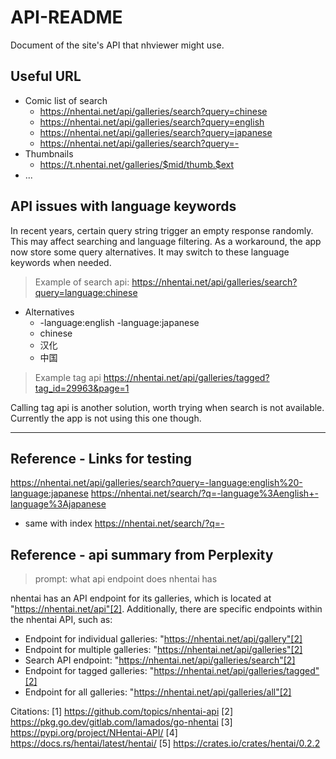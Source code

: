 # API-README

Document of the site's API that nhviewer might use.

## Useful URL

- Comic list of search
  - https://nhentai.net/api/galleries/search?query=chinese
  - https://nhentai.net/api/galleries/search?query=english
  - https://nhentai.net/api/galleries/search?query=japanese
  - https://nhentai.net/api/galleries/search?query=-
- Thumbnails
  - https://t.nhentai.net/galleries/$mid/thumb.$ext
- ...

## API issues with language keywords

In recent years, certain query string trigger an empty response randomly. This may affect searching and language filtering. As a workaround, the app now store some query alternatives. It may switch to these language keywords when needed.

> Example of search api: https://nhentai.net/api/galleries/search?query=language:chinese

- Alternatives
  - -language:english -language:japanese
  - chinese
  - 汉化
  - 中国

> Example tag api https://nhentai.net/api/galleries/tagged?tag_id=29963&page=1

Calling tag api is another solution, worth trying when search is not available. Currently the app is not using this one though.

---

## Reference - Links for testing

https://nhentai.net/api/galleries/search?query=-language:english%20-language:japanese
https://nhentai.net/search/?q=-language%3Aenglish+-language%3Ajapanese

- same with index
https://nhentai.net/search/?q=-

## Reference - api summary from Perplexity

> prompt: what api endpoint does nhentai has

nhentai has an API endpoint for its galleries, which is located at "https://nhentai.net/api"[2]. Additionally, there are specific endpoints within the nhentai API, such as:
- Endpoint for individual galleries: "https://nhentai.net/api/gallery"[2]
- Endpoint for multiple galleries: "https://nhentai.net/api/galleries"[2]
- Search API endpoint: "https://nhentai.net/api/galleries/search"[2]
- Endpoint for tagged galleries: "https://nhentai.net/api/galleries/tagged"[2]
- Endpoint for all galleries: "https://nhentai.net/api/galleries/all"[2]

Citations:
[1] https://github.com/topics/nhentai-api
[2] https://pkg.go.dev/gitlab.com/lamados/go-nhentai
[3] https://pypi.org/project/NHentai-API/
[4] https://docs.rs/hentai/latest/hentai/
[5] https://crates.io/crates/hentai/0.2.2